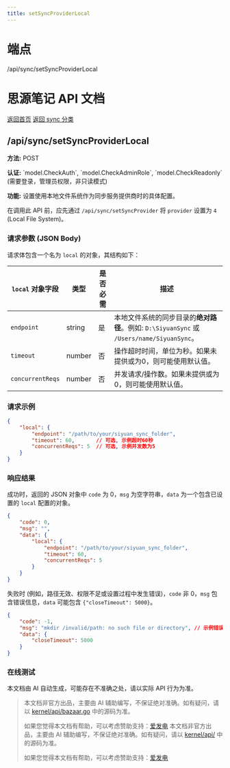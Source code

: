 ```yaml
---
title: setSyncProviderLocal
---
```

# 端点

/api/sync/setSyncProviderLocal

# 思源笔记 API 文档

[返回首页](../index.html) [返回 sync 分类](index.html)

## /api/sync/setSyncProviderLocal

**方法:** POST

**认证:** \`model.CheckAuth\`, \`model.CheckAdminRole\`, \`model.CheckReadonly\` (需要登录，管理员权限，非只读模式)

**功能:** 设置使用本地文件系统作为同步服务提供商时的具体配置。

在调用此 API 前，应先通过 `/api/sync/setSyncProvider` 将 `provider` 设置为 `4` (Local File System)。

### 请求参数 (JSON Body)

请求体包含一个名为 `local` 的对象，其结构如下：

| `local` 对象字段 | 类型 | 是否必需 | 描述 |
| --- | --- | --- | --- |
| `endpoint` | string | 是 | 本地文件系统的同步目录的**绝对路径**。例如: `D:\SiyuanSync` 或 `/Users/name/SiyuanSync`。 |
| `timeout` | number | 否 | 操作超时时间，单位为秒。如果未提供或为0，则可能使用默认值。 |
| `concurrentReqs` | number | 否 | 并发请求/操作数。如果未提供或为0，则可能使用默认值。 |

### 请求示例

```json
{
    "local": {
        "endpoint": "/path/to/your/siyuan_sync_folder",
        "timeout": 60,       // 可选, 示例超时60秒
        "concurrentReqs": 5  // 可选, 示例并发数为5
    }
}
```

### 响应结果

成功时，返回的 JSON 对象中 `code` 为 0，`msg` 为空字符串，`data` 为一个包含已设置的 `local` 配置的对象。

```json
{
    "code": 0,
    "msg": "",
    "data": {
        "local": {
            "endpoint": "/path/to/your/siyuan_sync_folder",
            "timeout": 60,
            "concurrentReqs": 5
        }
    }
}
```

失败时 (例如，路径无效、权限不足或设置过程中发生错误)，`code` 非 0，`msg` 包含错误信息，`data` 可能包含 `{"closeTimeout": 5000}`。

```json
{
    "code": -1,
    "msg": "mkdir /invalid/path: no such file or directory", // 示例错误：路径不存在
    "data": {
        "closeTimeout": 5000
    }
}
```

### 在线测试

本文档由 AI 自动生成，可能存在不准确之处，请以实际 API 行为为准。
> 本文档非官方出品，主要由 AI 辅助编写，不保证绝对准确。如有疑问，请以 [kernel/api/bazaar.go](https://github.com/siyuan-note/siyuan/blob/master/kernel/api/bazaar.go) 中的源码为准。
> 
> 如果您觉得本文档有帮助，可以考虑赞助支持：[爱发电](https://afdian.com/a/leolee9086?tab=feed)
> 本文档非官方出品，主要由 AI 辅助编写，不保证绝对准确。如有疑问，请以 [kernel/api/](https://github.com/siyuan-note/siyuan/blob/master/kernel/api/) 中的源码为准。
> 
> 如果您觉得本文档有帮助，可以考虑赞助支持：[爱发电](https://afdian.com/a/leolee9086?tab=feed)
